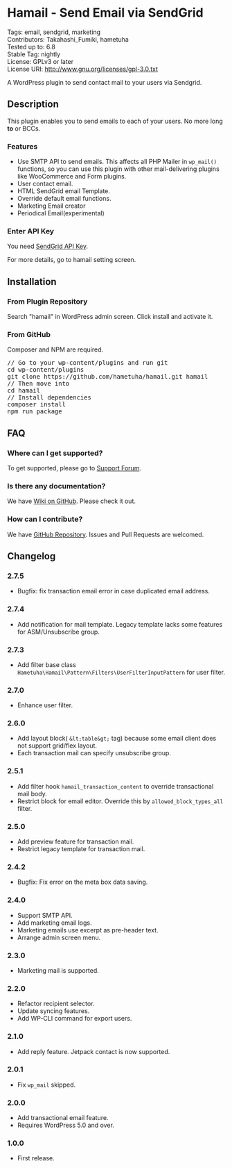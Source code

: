 # Hamail - Send Email via SendGrid

Tags: email, sendgrid, marketing  
Contributors: Takahashi_Fumiki, hametuha  
Tested up to: 6.8  
Stable Tag: nightly  
License: GPLv3 or later  
License URI: http://www.gnu.org/licenses/gpl-3.0.txt

A WordPress plugin to send contact mail to your users via Sendgrid.

## Description

This plugin enables you to send emails to each of your users.
No more long **to** or BCCs.

### Features

- Use SMTP API to send emails. This affects all PHP Mailer in <code>wp_mail()</code> functions, 
  so you can use this plugin with other mail-delivering plugins like WooCommerce and Form plugins.
- User contact email.
- HTML SendGrid email Template.
- Override default email functions.
- Marketing Email creator
- Periodical Email(experimental)

### Enter API Key

You need [SendGrid API Key](https://sendgrid.com/docs/Classroom/Send/How_Emails_Are_Sent/api_keys.html).

For more details, go to hamail setting screen.

## Installation

### From Plugin Repository

Search "hamail" in WordPress admin screen. Click install and activate it.

### From GitHub

Composer and NPM are required.

<pre>
// Go to your wp-content/plugins and run git
cd wp-content/plugins
git clone https://github.com/hametuha/hamail.git hamail
// Then move into
cd hamail
// Install dependencies
composer install
npm run package
</pre>

## FAQ

### Where can I get supported?

To get supported, please go to [Support Forum](https://wordpress.org/support/plugin/hamail/).

### Is there any documentation?

We have [Wiki on GitHub](https://github.com/hametuha/hamail/wiki). Please check it out.

### How can I contribute?

We have [GitHub Repository](https://github.com/hametuha/hamail). Issues and Pull Requests are welcomed.

## Changelog

### 2.7.5

* Bugfix: fix transaction email error in case duplicated email address.

### 2.7.4

* Add notification for mail template. Legacy template lacks some features for ASM/Unsubscribe group.

### 2.7.3

* Add filter base class `Hametuha\Hamail\Pattern\Filters\UserFilterInputPattern` for user filter.

### 2.7.0

* Enhance user filter.

### 2.6.0

* Add layout block( `&lt;table&gt;` tag) because some email client does not support grid/flex layout.
* Each transaction mail can specify unsubscribe group.

### 2.5.1

* Add filter hook `hamail_transaction_content` to override transactional mail body.
* Restrict block for email editor. Override this by `allowed_block_types_all` filter.

### 2.5.0

* Add preview feature for transaction mail.
* Restrict legacy template for transaction mail.

### 2.4.2

* Bugfix: Fix error on the meta box data saving.

### 2.4.0

* Support SMTP API.
* Add marketing email logs.
* Marketing emails use excerpt as pre-header text.
* Arrange admin screen menu.

### 2.3.0

* Marketing mail is supported.

### 2.2.0

* Refactor recipient selector.
* Update syncing features.
* Add WP-CLI command for export users.

### 2.1.0

* Add reply feature. Jetpack contact is now supported.

### 2.0.1

* Fix `wp_mail` skipped.

### 2.0.0

* Add transactional email feature.
* Requires WordPress 5.0 and over.

### 1.0.0

* First release.
